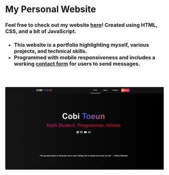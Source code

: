 # My Personal Website
<h3>Feel free to check out my website <a href="https://www.cobitoeun.com">here</a>! Created using <strong>HTML</strong>, <strong>CSS</strong>, and a bit of <strong>JavaScript</strong>.</h3>
<h3><ul>
  <li>This website is a portfolio highlighting myself, various projects, and technical skills.</li>
  <li>Programmed with <strong>mobile responsiveness</strong> and includes a working <a href="https://www.cobitoeun.com/contact.html">contact form</a> for users to send messages.</li>
</ul></h3>
<br></br>

![ScreenShot](/img/front-page.PNG)
